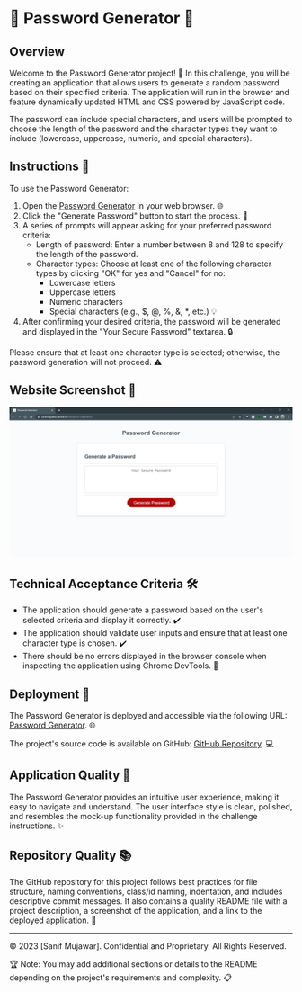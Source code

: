 # 🎉 Password Generator 🎉

## Overview

Welcome to the Password Generator project! 🚀 In this challenge, you will be creating an application that allows users to generate a random password based on their specified criteria. The application will run in the browser and feature dynamically updated HTML and CSS powered by JavaScript code.

The password can include special characters, and users will be prompted to choose the length of the password and the character types they want to include (lowercase, uppercase, numeric, and special characters).

## Instructions 📝

To use the Password Generator:

1. Open the [Password Generator](https://sanifmujawar.github.io/Password-Generator/) in your web browser. 🌐
2. Click the "Generate Password" button to start the process. 🔄
3. A series of prompts will appear asking for your preferred password criteria:
   - Length of password: Enter a number between 8 and 128 to specify the length of the password.
   - Character types: Choose at least one of the following character types by clicking "OK" for yes and "Cancel" for no:
     - Lowercase letters
     - Uppercase letters
     - Numeric characters
     - Special characters (e.g., $, @, %, &, *, etc.) 💡
4. After confirming your desired criteria, the password will be generated and displayed in the "Your Secure Password" textarea. 🔒

Please ensure that at least one character type is selected; otherwise, the password generation will not proceed. ⚠️

## Website Screenshot 📸

![Password Generator Screenshot](./assets/screenshot.png)

## Technical Acceptance Criteria 🛠️

- The application should generate a password based on the user's selected criteria and display it correctly. ✔️
- The application should validate user inputs and ensure that at least one character type is chosen. ✔️
- There should be no errors displayed in the browser console when inspecting the application using Chrome DevTools. 🐞

## Deployment 🚀

The Password Generator is deployed and accessible via the following URL: [Password Generator](https://sanifmujawar.github.io/Password-Generator/). 🌐

The project's source code is available on GitHub: [GitHub Repository](https://github.com/sanifmujawar/Password-Generator). 💻

## Application Quality 🌟

The Password Generator provides an intuitive user experience, making it easy to navigate and understand. The user interface style is clean, polished, and resembles the mock-up functionality provided in the challenge instructions. ✨

## Repository Quality 📚

The GitHub repository for this project follows best practices for file structure, naming conventions, class/id naming, indentation, and includes descriptive commit messages. It also contains a quality README file with a project description, a screenshot of the application, and a link to the deployed application. 📝

---

© 2023 [Sanif Mujawar]. Confidential and Proprietary. All Rights Reserved.

🏆 Note: You may add additional sections or details to the README depending on the project's requirements and complexity. 📋